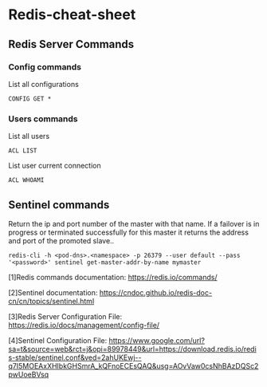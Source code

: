 # Redis-cheat-sheet

## Redis Server Commands

### Config commands

List all configurations

```
CONFIG GET *
```
### Users commands

List all users

```
ACL LIST
```
List user current connection

```
ACL WHOAMI
```
## Sentinel commands 

Return the ip and port number of the master with that name. If a failover is in progress or terminated successfully for this master it returns the address and port of the promoted slave..

```
redis-cli -h <pod-dns>.<namespace> -p 26379 --user default --pass '<password>' sentinel get-master-addr-by-name mymaster
```

[1]Redis commands documentation: https://redis.io/commands/

[2]Sentinel documentation:  https://cndoc.github.io/redis-doc-cn/cn/topics/sentinel.html

[3]Redis Server Configuration File: https://redis.io/docs/management/config-file/

[4]Sentinel Configuration File: https://www.google.com/url?sa=t&source=web&rct=j&opi=89978449&url=https://download.redis.io/redis-stable/sentinel.conf&ved=2ahUKEwj--q7I5MOEAxXHIbkGHSmrA_kQFnoECEsQAQ&usg=AOvVaw0csNhBAzDQSc2pwUoeBVsq
